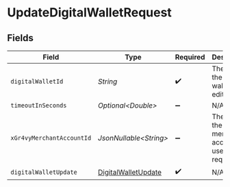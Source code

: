 # UpdateDigitalWalletRequest


## Fields

| Field                                                                 | Type                                                                  | Required                                                              | Description                                                           | Example                                                               |
| --------------------------------------------------------------------- | --------------------------------------------------------------------- | --------------------------------------------------------------------- | --------------------------------------------------------------------- | --------------------------------------------------------------------- |
| `digitalWalletId`                                                     | *String*                                                              | :heavy_check_mark:                                                    | The ID of the digital wallet to edit.                                 | 1808f5e6-b49c-4db9-94fa-22371ea352f5                                  |
| `timeoutInSeconds`                                                    | *Optional\<Double>*                                                   | :heavy_minus_sign:                                                    | N/A                                                                   |                                                                       |
| `xGr4vyMerchantAccountId`                                             | *JsonNullable\<String>*                                               | :heavy_minus_sign:                                                    | The ID of the merchant account to use for this request.               | default                                                               |
| `digitalWalletUpdate`                                                 | [DigitalWalletUpdate](../../models/components/DigitalWalletUpdate.md) | :heavy_check_mark:                                                    | N/A                                                                   |                                                                       |
